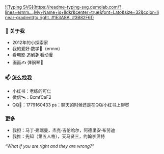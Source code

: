 
[![Typing SVG](https://readme-typing-svg.demolab.com/?lines=ermm...;My+Name+is+lldkr&center=true&font=Lato&size=32&color=linear-gradient(to right, #1E3A8A, #3B82F6))](https://git.io/typing-svg)

### 👋 关于我  
- 2012年的小探索家
- 我的爱好:数学🟰（ermm）
- 看电影 追剧🎬 看动漫 
- 画画✍️ 弹钢琴🎹 


### 📫 怎么找我  
- 小红书：老练的可仁
- 微信🛰️：BcmfCaF2
- QQ🐧：1779160433
  ps：聊天的时候还是在QQ/小红书上聊😈

### 更多
- 我担：马丁·弗瑞曼，杰克·吉伦哈尔，阿德里安·布劳迪
- 我推：先知（第五人格），天马贤三，约翰李贝特


<!-- 小装饰 -->
*“What if you are right and they are wrong?”*
